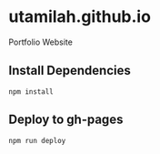 # utamilah.github.io

Portfolio Website

## Install Dependencies

`npm install`

## Deploy to gh-pages

`npm run deploy`

